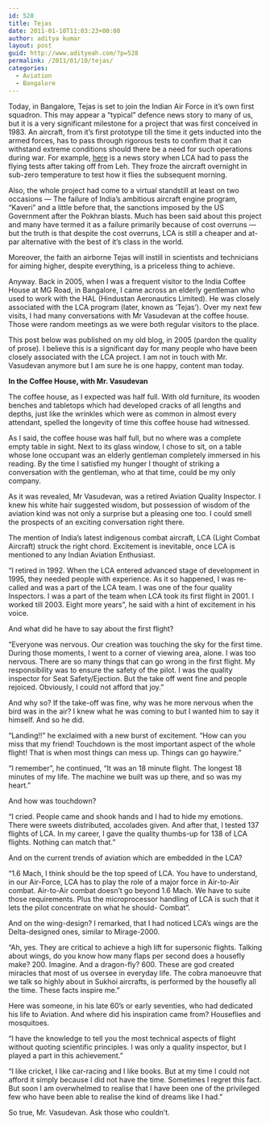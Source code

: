 ```yaml
---
id: 528
title: Tejas
date: 2011-01-10T11:03:23+00:00
author: aditya kumar
layout: post
guid: http://www.adityeah.com/?p=528
permalink: /2011/01/10/tejas/
categories:
  - Aviation
  - Bangalore
---
```

Today, in Bangalore, Tejas is set to join the Indian Air Force in it&#8217;s own first squadron. This may appear a &#8220;typical&#8221; defence news story to many of us, but it is a very significant milestone for a project that was first conceived in 1983. An aircraft, from it&#8217;s first prototype till the time it gets inducted into the armed forces, has to pass through rigorous tests to confirm that it can withstand extreme conditions should there be a need for such operations during war. For example, [here](http://www.india-server.com/news/tejas-lca-now-goes-to-leh-for-5209.html) is a news story when LCA had to pass the flying tests after taking off from Leh. They froze the aircraft overnight in sub-zero temperature to test how it flies the subsequent morning.

Also, the whole project had come to a virtual standstill at least on two occasions &#8212; The failure of India&#8217;s ambitious aircraft engine program, &#8220;Kaveri&#8221; and a little before that, the sanctions imposed by the US Government after the Pokhran blasts. Much has been said about this project and many have termed it as a failure primarily because of cost overruns &#8212; but the truth is that despite the cost overruns, LCA is still a cheaper and at-par alternative with the best of it&#8217;s class in the world. 

Moreover, the faith an airborne Tejas will instill in scientists and technicians for aiming higher, despite everything, is a priceless thing to achieve.

Anyway. Back in 2005, when I was a frequent visitor to the India Coffee House at MG Road, in Bangalore, I came across an elderly gentleman who used to work with the HAL (Hindustan Aeronautics Limited). He was closely associated with the LCA program (later, known as &#8216;Tejas&#8217;). Over my next few visits, I had many conversations with Mr Vasudevan at the coffee house. Those were random meetings as we were both regular visitors to the place. 

This post below was published on my old blog, in 2005 (pardon the quality of prose). I believe this is a significant day for many people who have been closely associated with the LCA project. I am not in touch with Mr. Vasudevan anymore but I am sure he is one happy, content man today.

**In the Coffee House, with Mr. Vasudevan**

The coffee house, as I expected was half full. With old furniture, its wooden benches and tabletops which had developed cracks of all lengths and depths, just like the wrinkles which were as common in almost every attendant, spelled the longevity of time this coffee house had witnessed.

As I said, the coffee house was half full, but no where was a complete empty table in sight. Next to its glass window, I chose to sit, on a table whose lone occupant was an elderly gentleman completely immersed in his reading. By the time I satisfied my hunger I thought of striking a conversation with the gentleman, who at that time, could be my only company.

As it was revealed, Mr Vasudevan, was a retired Aviation Quality Inspector. I knew his white hair suggested wisdom, but possession of wisdom of the aviation kind was not only a surprise but a pleasing one too. I could smell the prospects of an exciting conversation right there.

The mention of India&#8217;s latest indigenous combat aircraft, LCA (Light Combat Aircraft) struck the right chord. Excitement is inevitable, once LCA is mentioned to any Indian Aviation Enthusiast.

&#8220;I retired in 1992. When the LCA entered advanced stage of development in 1995, they needed people with experience. As it so happened, I was re-called and was a part of the LCA team. I was one of the four quality Inspectors. I was a part of the team when LCA took its first flight in 2001. I worked till 2003. Eight more years&#8221;, he said with a hint of excitement in his voice.

And what did he have to say about the first flight?

&#8220;Everyone was nervous. Our creation was touching the sky for the first time. During those moments, I went to a corner of viewing area, alone. I was too nervous. There are so many things that can go wrong in the first flight. My responsibility was to ensure the safety of the pilot. I was the quality inspector for Seat Safety/Ejection. But the take off went fine and people rejoiced. Obviously, I could not afford that joy.&#8221;

And why so? If the take-off was fine, why was he more nervous when the bird was in the air? I knew what he was coming to but I wanted him to say it himself. And so he did.

&#8220;Landing!!&#8221; he exclaimed with a new burst of excitement. &#8220;How can you miss that my friend! Touchdown is the most important aspect of the whole flight! That is when most things can mess up. Things can go haywire.&#8221;

&#8220;I remember&#8221;, he continued, &#8220;It was an 18 minute flight. The longest 18 minutes of my life. The machine we built was up there, and so was my heart.&#8221;

And how was touchdown?

&#8220;I cried. People came and shook hands and I had to hide my emotions. There were sweets distributed, accolades given. And after that, I tested 137 flights of LCA. In my career, I gave the quality thumbs-up for 138 of LCA flights. Nothing can match that.&#8221;

And on the current trends of aviation which are embedded in the LCA?

&#8220;1.6 Mach, I think should be the top speed of LCA. You have to understand, in our Air-Force, LCA has to play the role of a major force in Air-to-Air combat. Air-to-Air combat doesn&#8217;t go beyond 1.6 Mach. We have to suite those requirements. Plus the microprocessor handling of LCA is such that it lets the pilot concentrate on what he should- Combat&#8221;.

And on the wing-design? I remarked, that I had noticed LCA&#8217;s wings are the Delta-designed ones, similar to Mirage-2000.

&#8220;Ah, yes. They are critical to achieve a high lift for supersonic flights. Talking about wings, do you know how many flaps per second does a housefly make? 200. Imagine. And a dragon-fly? 600. These are god created miracles that most of us oversee in everyday life. The cobra manoeuvre that we talk so highly about in Sukhoi aircrafts, is performed by the housefly all the time. These facts inspire me.&#8221;

Here was someone, in his late 60&#8217;s or early seventies, who had dedicated his life to Aviation. And where did his inspiration came from? Houseflies and mosquitoes.

&#8220;I have the knowledge to tell you the most technical aspects of flight without quoting scientific principles. I was only a quality inspector, but I played a part in this achievement.&#8221;

&#8220;I like cricket, I like car-racing and I like books. But at my time I could not afford it simply because I did not have the time. Sometimes I regret this fact. But soon I am overwhelmed to realise that I have been one of the privileged few who have been able to realise the kind of dreams like I had.&#8221;

So true, Mr. Vasudevan. Ask those who couldn&#8217;t.